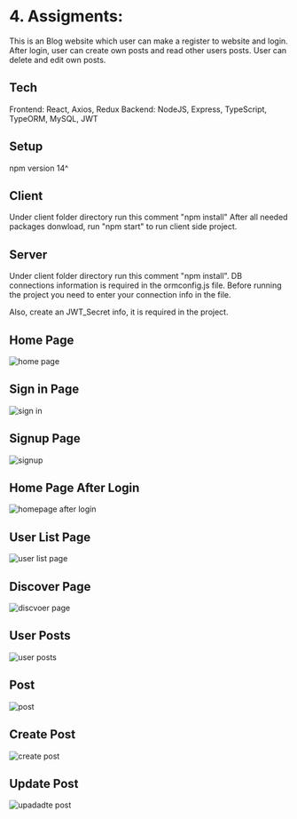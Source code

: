 # 4. Assigments: 
This is an Blog website which user can make a register to website and login.
After login, user can create own posts and read other users posts.
User can delete and edit own posts.

## Tech
Frontend: React, Axios, Redux
Backend: NodeJS, Express, TypeScript, TypeORM, MySQL, JWT


## Setup
npm version 14^
## Client
Under client folder directory run this comment "npm install"
After all needed packages donwload, run "npm start" to run client side project.

## Server
Under client folder directory run this comment "npm install".
DB connections information is required in the ormconfig.js file. Before running the project you need to enter your connection info in the file. 

Also, create an JWT_Secret info, it is required in the project. 


## Home Page
![home page](./client/public/readmeImg/homepage.png)

## Sign in Page
![sign in](./client/public/readmeImg/sign-in-page.png)
## Signup Page
![signup](./client/public/readmeImg/signup.png)

## Home Page After Login
![homepage after login](./client/public/readmeImg/homepage-after-login.png)

## User List Page
![user list page](./client/public/readmeImg/user-list-page.png)

## Discover Page
![discvoer page](./client/public/readmeImg/discover-page.png)

## User Posts
![user posts](./client/public/readmeImg/userPosts.png)

## Post
![post](./client/public/readmeImg/post.png)

## Create Post
![create post](./client/public/readmeImg/createPost.png)

## Update Post
![upadadte post](./client/public/readmeImg/update-own-post.png)
